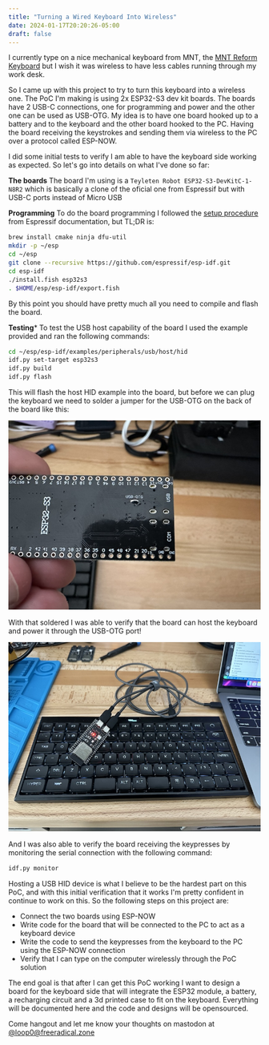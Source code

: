 ```yaml
---
title: "Turning a Wired Keyboard Into Wireless"
date: 2024-01-17T20:20:26-05:00
draft: false
---
```


I currently type on a nice mechanical keyboard from MNT, the [MNT Reform Keyboard](https://shop.mntre.com/products/mnt-reform-usb-keyboard-standalone) but I wish it was wireless to have less cables running through my work desk.

So I came up with this project to try to turn this keyboard into a wireless one. The PoC I'm making is using 2x ESP32-S3
dev kit boards. The boards have 2 USB-C connections, one for programming and power and the other one can be used as USB-OTG. My idea is to have one board hooked up to a battery and to the keyboard and the other board hooked to the PC. Having the board receiving the keystrokes and sending them via wireless to the PC over a protocol called ESP-NOW.

I did some initial tests to verify I am able to have the keyboard side working as expected. So let's go into details
on what I've done so far:

**The boards**
The board I'm using is a `Teyleten Robot ESP32-S3-DevKitC-1-N8R2` which is basically a clone of the oficial one from Espressif but with USB-C ports instead of Micro USB

**Programming**
To do the board programming I followed the [setup procedure](https://docs.espressif.com/projects/esp-idf/en/latest/esp32s3/get-started/linux-macos-setup.html) from Espressif documentation, but TL;DR is:

```sh
brew install cmake ninja dfu-util
mkdir -p ~/esp
cd ~/esp
git clone --recursive https://github.com/espressif/esp-idf.git
cd esp-idf
./install.fish esp32s3
. $HOME/esp/esp-idf/export.fish
```

By this point you should have pretty much all you need to compile and flash the board.

**Testing***
To test the USB host capability of the board I used the example provided and ran the following commands:

```sh
cd ~/esp/esp-idf/examples/peripherals/usb/host/hid
idf.py set-target esp32s3
idf.py build
idf.py flash
```

This will flash the host HID example into the board, but before we can plug the keyboard we need to solder a jumper for the USB-OTG on the back of the board like this:

![ESP32-S3 Board USB-OTG Jumper](/esp32-jumper.jpg)

With that soldered I was able to verify that the board can host the keyboard and power it through the USB-OTG port!

![ESP32-S3 USB Keyboard](/esp32-keyboard.jpg)

And I was also able to verify the board receiving the keypresses by monitoring the serial connection with the following command:

```sh
idf.py monitor
```

Hosting a USB HID device is what I believe to be the hardest part on this PoC, and with this initial verification that it works I'm pretty confident in continue to work on this. So the following steps on this project are:

* Connect the two boards using ESP-NOW
* Write code for the board that will be connected to the PC to act as a keyboard device
* Write the code to send the keypresses from the keyboard to the PC using the ESP-NOW connection
* Verify that I can type on the computer wirelessly through the PoC solution

The end goal is that after I can get this PoC working I want to design a board for the keyboard side that will integrate the ESP32 module, a battery, a recharging circuit and a 3d printed case to fit on the keyboard. Everything will be documented here
 and the code and designs will be opensourced.

Come hangout and let me know your thoughts on mastodon at [@loop0@freeradical.zone](https://freeradical.zone/@loop0)




